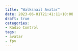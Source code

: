```yaml
---
title: "Walksnail Avatar"
date: 2023-06-01T21:41:11+10:00
draft: true
categories:
- Radio Control
tags:
- avatar
- fpv
---
```


